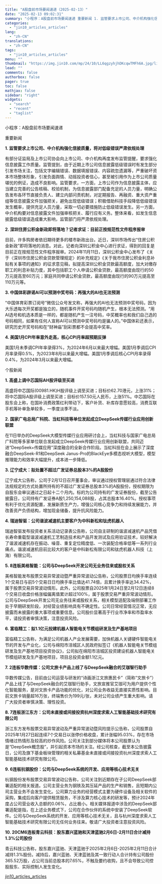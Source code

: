 ```yaml
---
title: "A股盘前市场要闻速递（2025-02-13）"
date: "2025-02-13 09:02:31"
summary: "小程序：A股盘前市场要闻速递 重要新闻 1. 监管要求上市公司、中介机构强化信披质量，将对低级错误严..."
categories:
  - "jin10_articles_articles"
lang:
  - "zh-CN"
translations:
  - "zh-CN"
tags:
  - "jin10_articles_articles"
menu: ""
thumbnail: "https://img.jin10.com/mp/24/10/LL6qgzyhjhDKcqwTMFh6A.jpg/lite"
lead: ""
comments: false
authorbox: false
pager: true
toc: false
mathjax: false
sidebar: "right"
widgets:
  - "search"
  - "recent"
  - "taglist"
---
```


小程序：A股盘前市场要闻速递

重要新闻

**1. 监管要求上市公司、中介机构强化信披质量，将对低级错误严肃依规处理**

有部分证监局及上市公司协会向上市公司、中介机构再度发布监管提醒，要求强化信息披露工作质量。监管提到，由于近期上市公司信息披露低级错误时有发生部分引发市场关注，包括文字编辑错误、数据填报错误、内容疏忽遗漏等，严重破坏资本市场整体形象，引发负面舆情、动摇投资者信心，甚至被引用作为上市公司质量堪忧的例证，造成不良影响。监管要求，一方面，上市公司作为信息披露主体，应当建立完善的公告核稿、校验机制，为信息披露部门配备充足的人员力量，明确公告发布各环节直接负责人、建立内部问责机制，对定期报告、再融资、重大资产重组等信息披露文件加强把关，避免出现低级错误；积极借助科技手段降低低级错误发生概率，提供充足人员力量，采取一切必要措施防止低级错误发生。另一方面，中介机构要对信息披露文件加强审核把关、履行应有义务。整体来看，如发生信息披露低级错误造成重大影响，监管部门将严肃依规处理。

**2. 深圳住房公积金新政即将落地？记者求证：目前正按规范性文件程序报审**

目前，许多购房者依旧期待更多的楼市新政出台。近日，深圳市场传出“住房公积金新政”即将落地的消息。对此，记者向深圳公积金中心进行求证，得到的回复是目前正在按规范性文件程序报审。2024年11月11日，深圳公积金中心发布了《关于〈深圳市住房公积金贷款管理规定〉的补充规定》《关于我市住房公积金利息补贴有关事项的通知》的征求意见稿，拟提高深圳公积金贷款最高额度，加大对缴存职工的利息补贴力度，其中包括职工个人申请公积金贷款，最高额度由现行的50万元提高至60万元；家庭共同申请公积金贷款，最高额度由现行的90万元提高至110万元等。

**3. 中国体彩辟谣AI可以预测中奖号码：再强大的AI也无法预测**

“中国体育彩票订阅号”微信公众号发文称，再强大的AI也无法预测中奖号码，因为大乐透每次开奖都是独立的，随机事件开奖号码均随机产生，根本无法预测。“用AI选号和机选本质是一样的，都是随机产生一注号码，中奖概率也和我们自己选的号码相同，如果有任何人宣称AI可以预测中奖号码均是骗人的。”中国体彩还表示，研究历史开奖号码和在“财神庙”刮彩票都不会提高中奖率。

**4. 美国1月CPI年率意外走高，核心CPI月率超预期反弹**

美国1月未季调CPI年率录得3%，为2024年6月以来最大增幅。美国1月季调后CPI月率录得0.5%，为2023年8月以来最大增幅。美国1月季调后核心CPI月率录得0.4%，为2024年3月以来最大增幅。

个股新闻

**1. 高盛上调中芯国际AH股评级至买进**

高盛将中芯国际(00981.HK)H股评级上调至买进；目标价62.70港元，上涨31%；将中芯国际A股评级上调至买进；目标价157.50元人民币，上涨51%。中芯国际在股东会上称，在国补消费政策红利带动下，客户补货、补库存意愿较高，消费互联手机等补单急单较多，一季度淡季不淡。

**2. 国家广电总局广科院、当虹科技等单位发起成立DeepSeek传媒行业应用创新联盟**

在11日举办的DeepSeek大模型传媒行业应用研讨会上，当虹科技与国家广电总局广科院等多家单位联合发起成立DeepSeek传媒行业应用创新联盟，共同迈进“DeepSeek+传媒应用”深度融合的全新合作阶段。当虹科技在会上展示了深度融合DeepSeek-R1和DeepSeek Janus-Pro的BlackEye多模态视听大模型，模型推理能力和效率大幅提升，成本进一步降低。

**3. 辽宁成大：拟处置不超过广发证券总股本3%的A股股份**

辽宁成大公告称，公司于2月12日召开董事会，审议通过授权管理层通过符合法律法规规定的方式处置所持有的不超过广发证券总股本3%的A股股份，授权期限为自股东会审议通过之日起十二个月内。标的为公司持有的广发证券股份，截至公告披露日，公司持有广发证券A股1,250,154,088股，占其总股本16.40%。授权事项有利于优化资源配置，发展新质生产力，增强公司核心竞争力和持续发展能力，并改善资产负债结构，增加现金储备，提升抗风险能力。

**4. 瑞迪智驱：公司谐波减速机主要客户为中科新松和钛虎机器人**

瑞迪智驱发布投资者关系活动记录表公告称，公司自主研制的谐波减速机产品凭借长寿命重载型谐波减速机工艺制造技术和产品开发测试及应用验证技术，较好解决了谐波减速机存在振动、噪音、重复定位精度低、一次装配合格率低等一系列行业痛点。谐波减速机目前比较大的客户是中科新松有限公司和钛虎机器人科技（上海）有限公司。

**5. 8连板美格智能：公司与DeepSeek开发公司无业务往来或股权关系**

美格智能发布股票交易异常波动暨严重异常波动公告称，公司股票日均换手率连续1个交易日与前5个交易日日均换手率比值达41.74倍，且累计换手率达34.42%，属于股票交易异常波动情形。此外，公司股票自2025年1月24日至2月12日连续8个交易日收盘价格涨幅偏离值累计超过100%，属于股票交易严重异常波动情形。公司与DeepSeek开发公司无业务往来或股权关系，相关模型适配及端侧部署工作处于早期研发阶段，对经营业绩影响具有不确定性。公司日常经营情况正常，无应披露而未披露的重大事项或重要信息。公司股价显著高于行业市净率和市盈率水平，请投资者审慎决策，注意投资风险。

**6. 富临精工：拟1.1亿元投建机器人智能电关节模组研发及生产基地项目**

富临精工公告称，为满足公司机器人产业发展需要，加快机器人关键硬件智能电关节的开发与产业化，公司与绵阳市涪城区人民政府拟签订《机器人智能电关节模组研发及生产基地项目投资协议》，公司拟在绵阳市涪城区投资建设机器人智能电关节模组研发及生产基地项目，项目总投资金额1.1亿元。

**7. 2连板华数传媒：公司文旅卡产品上线了与DeepSeek融合的艾珈智行助手**

华数传媒公告，目前由公司运营与研发的“诗画浙江文旅惠民卡”（简称“文旅卡”）产品上线了与DeepSeek融合的艾珈智行助手，文旅宣推官艾珈可为用户提供个性化智能服务，是对文旅卡产品功能的优化，对公司业务收益无直接实质性影响。目前文旅卡销量超16万张，终端售价为199元/张，未对公司业绩产生重大影响。请广大投资者审慎决策、理性投资。

**8. 7连板浙江东方：公司未直接或间接投资杭州深度求索人工智能基础技术研究有限公司**

浙江东方发布股票交易异常波动及严重异常波动暨风险提示公告称，公司股票自2025年1月27日起连续7个交易日以涨停价格收盘，累计涨幅95.03%，存在市场情绪过热情形及较高的炒作风险。公司关注到部分媒体将本公司股票认为是“DeepSeek概念股”，并引起资本市场的关注。经公司核查，截至本公告披露日，公司及旗下基金板块管理的相关私募基金未直接或间接投资杭州深度求索人工智能基础技术研究有限公司。

**9. 6连板杭钢股份：公司与DeepSeek系统的开发、应用等核心技术无关**

杭钢股份发布股票交易异常波动公告称，公司关注到近期存在子公司DeepSeek部署适配的相关报道。公司主营业务为钢铁及其压延产品的生产和销售，且短期内公司主营业务不会发生变化。公司算力业务的经营模式主要为硬件设备及相关软件的采购，集成后向客户提供租赁服务，不涉及算力核心技术的研发等，预计2024年度占公司营业收入总额的0.06%，占比极小。相关媒体报道中涉及的DeepSeek部署适配是指，在上述业务模式下，公司在合作伙伴的系统中安装了DeepSeek软件。公司与DeepSeek系统的开发、应用等核心技术无关，且与杭州深度求索人工智能基础技术研究有限公司无任何业务往来。敬请广大投资者注意投资风险。

**10. 20CM6连板青云科技：股东嘉兴蓝驰和天津蓝驰2月6日-2月11日合计减持1.3%公司股份**

青云科技公告称，股东嘉兴蓝驰、天津蓝驰于2025年2月6日-2025年2月11日合计减持1.3%股份。减持后，嘉兴蓝驰、天津蓝驰及其一致行动人合计持有公司股份365.52万股，占公司当前总股本的7.65%，不触及要约收购，且不会导致公司控股股东、实际控制人发生变化。

[jin10_articles_articles](https://xnews.jin10.com/details/162969)
